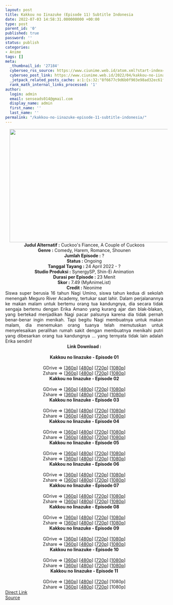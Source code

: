 ```yaml
---
layout: post
title: Kakkou no Iinazuke (Episode 11) Subtitle Indonesia
date: 2022-07-03 14:58:31.000000000 +00:00
type: post
parent_id: '0'
published: true
password: ''
status: publish
categories:
- Anime
tags: []
meta:
  _thumbnail_id: '27184'
  cyberseo_rss_source: https://www.ciunime.web.id/atom.xml?start-index=1
  cyberseo_post_link: https://www.ciunime.web.id/2022/04/kakkou-no-iinazuke-subtitle-indonesia.html
  _jetpack_related_posts_cache: a:1:{s:32:"8f6677c9d6b0f903e98ad32ec61f8deb";a:2:{s:7:"expires";i:1657371088;s:7:"payload";a:3:{i:0;a:1:{s:2:"id";i:27169;}i:1;a:1:{s:2:"id";i:27167;}i:2;a:1:{s:2:"id";i:27208;}}}}
  rank_math_internal_links_processed: '1'
author:
  login: admin
  email: senseads014@gmail.com
  display_name: admin
  first_name: ''
  last_name: ''
permalink: "/kakkou-no-iinazuke-episode-11-subtitle-indonesia/"
---
```

<div class="separator" style="clear: both; text-align: center;"><a href="https://blogger.googleusercontent.com/img/b/R29vZ2xl/AVvXsEgoSahSScPcsweUyPzSQM96ybZgeZLey1gn5H4HOvNPZ0WyZCkjKAJCaSyh3vp5uHLwCuGYw0i0baie4usILOGjD5R_wXKL-z9mrKg4qOU9hGn24q5cvhiSKcIYShbBH9PMoin-FTbzO3PEp2YlSzoGBBTfi1Zac7Q7_xVbHAHA4mxH3ur6k_Bnbs1G/s1280/Kakkou%20no%20Iinazuke.jpg" style="margin-left: 1em; margin-right: 1em;"><img border="0" data-original-height="720" data-original-width="1280" height="360" src="{{ site.baseurl }}/assets/2022/07/Kakkou%20no%20Iinazuke.jpg" width="640" /></a></div>
<div class="separator" style="clear: both; text-align: center;"></div>
<div style="text-align: center;"><b>Judul</b><b><b> Alternatif</b> :</b> Cuckoo's Fiancee,&nbsp;A Couple of Cuckoos</div>
<div style="text-align: center;"><b><b>Genre :</b></b> Comedy, Harem, Romance, Shounen</div>
<div style="text-align: center;"><b>Jumlah Episode :</b> ?<br /><b>Status :&nbsp;</b>Ongoing<br /><b>Tanggal Tayang :</b> 24 April&nbsp;2022 - ?<br /><b>Studio Produksi :</b>&nbsp;SynergySP, Shin-Ei Animation<br /><b>Durasi per Episode :</b> 23 Menit</div>
<div style="text-align: center;"><b>Skor :</b> 7.49 (MyAnimeList)</div>
<div style="text-align: center;"><b>Credit :</b>&nbsp;Neonime</div>
<div style="text-align: center;"></div>
<div style="text-align: justify;">Siswa super berusia 16 tahun Nagi Umino, siswa tahun kedua di sekolah menengah Meguro River Academy, tertukar saat lahir. Dalam perjalanannya ke makan malam untuk bertemu orang tua kandungnya, dia secara tidak sengaja bertemu dengan Erika Amano yang kurang ajar dan blak-blakan, yang bertekad menjadikan Nagi pacar palsunya karena dia tidak pernah benar-benar ingin menikah. Tapi begitu Nagi membuatnya untuk makan malam, dia menemukan orang tuanya telah memutuskan untuk menyelesaikan peralihan rumah sakit dengan membuatnya menikahi putri yang dibesarkan orang tua kandungnya ... yang ternyata tidak lain adalah Erika sendiri!</div>
<div style="text-align: justify;"></div>
<div style="text-align: justify;"></div>
<div style="text-align: center;">
<div style="text-align: center;">
<div style="text-align: left;">
<div style="text-align: center;"><b>Link Download :</b></div>
<div style="text-align: center;"><b><br /></b></div>
<div style="text-align: center;"><span style="text-align: left;"><b>Kakkou no Iinazuke&nbsp;</b></span><b>- Episode 01</b></div>
<div style="text-align: center;"><b><br /></b></div>
<div style="text-align: center;">GDrive =&gt; [<a href="http://www.solidfiles.com/v/GWMnm3j5vN2xP" target="_blank" rel="noopener">360p</a>] [<a href="https://acefile.co/f/73863825/neonime_kakkou-01-480p-zip" target="_blank" rel="noopener">480p</a>] [<a href="https://acefile.co/f/73863993/neonime_kakkou-01-720p-zip" target="_blank" rel="noopener">720p</a>] [<a href="https://acefile.co/f/73864265/neonime_kakkou-01-1080p-zip" target="_blank" rel="noopener">1080p</a>]</div>
<div style="text-align: center;">Zshare =&gt; [<a href="https://www96.zippyshare.com/v/PWbYnhH1/file.html" target="_blank" rel="noopener">360p</a>] [<a href="https://www103.zippyshare.com/v/M1P9Z4C9/file.html" target="_blank" rel="noopener">480p</a>] [<a href="https://www2.zippyshare.com/v/XIRXhmVs/file.html" target="_blank" rel="noopener">720p</a>] [<a href="https://www97.zippyshare.com/v/hnNUwpRY/file.html" target="_blank" rel="noopener">1080p</a>]</div>
<div style="text-align: center;"></div>
<div style="text-align: center;">
<div><span style="text-align: left;"><b>Kakkou no Iinazuke&nbsp;</b></span><b>- Episode 02</b></div>
<div><b><br /></b></div>
<div>GDrive =&gt; [<a href="http://www.solidfiles.com/v/8ZjMkyNXL2jG4" target="_blank" rel="noopener">360p</a>] [<a href="https://acefile.co/f/73864618/neonime_kakkou-02-480p-zip" target="_blank" rel="noopener">480p</a>] [<a href="https://acefile.co/f/73864765/neonime_kakkou-02-720p-zip" target="_blank" rel="noopener">720p</a>] [<a href="https://acefile.co/f/73865047/neonime_kakkou-02-1080p-zip" target="_blank" rel="noopener">1080p</a>]</div>
<div>Zshare =&gt; [<a href="https://www20.zippyshare.com/v/pKYo2mZk/file.html" target="_blank" rel="noopener">360p</a>] [<a href="https://www113.zippyshare.com/v/MFopLyTQ/file.html" target="_blank" rel="noopener">480p</a>] [<a href="https://www66.zippyshare.com/v/Cz3r46VR/file.html" target="_blank" rel="noopener">720p</a>] [<a href="https://www98.zippyshare.com/v/vTkHqJfv/file.html" target="_blank" rel="noopener">1080p</a>]</div>
<div></div>
<div>
<div><span style="text-align: left;"><b>Kakkou no Iinazuke&nbsp;</b></span><b>- Episode 03</b></div>
<div><b><br /></b></div>
<div>GDrive =&gt; [<a href="http://www.solidfiles.com/v/W8PnBnL2QgGjP" target="_blank" rel="noopener">360p</a>] [<a href="https://acefile.co/f/74310832/neonime_kakkou-03-480p-zip" target="_blank" rel="noopener">480p</a>] [<a href="https://acefile.co/f/74310966/neonime_kakkou-03-720p-zip" target="_blank" rel="noopener">720p</a>] [<a href="https://acefile.co/f/74311322/neonime_kakkou-03-1080p-zip" target="_blank" rel="noopener">1080p</a>]</div>
<div>Zshare =&gt; [<a href="https://www98.zippyshare.com/v/l4QjVYDg/file.html" target="_blank" rel="noopener">360p</a>] [<a href="https://www80.zippyshare.com/v/dagUpwMJ/file.html" target="_blank" rel="noopener">480p</a>] [<a href="https://www19.zippyshare.com/v/r6vTS8C7/file.html" target="_blank" rel="noopener">720p</a>] [<a href="https://www15.zippyshare.com/v/Jdc0RR00/file.html" target="_blank" rel="noopener">1080p</a>]</div>
</div>
<div></div>
<div>
<div><span style="text-align: left;"><b>Kakkou no Iinazuke&nbsp;</b></span><b>- Episode 04</b></div>
<div><b><br /></b></div>
<div>GDrive =&gt; [<a href="https://www.mp4upload.com/d372kgl50z74" target="_blank" rel="noopener">360p</a>] [<a href="https://acefile.co/f/74814352/neonime_perjodohan_gaje_-_04-480p-zip" target="_blank" rel="noopener">480p</a>] [<a href="https://acefile.co/f/74814515/neonime_perjodohan_gaje_-_04-720p-zip" target="_blank" rel="noopener">720p</a>] [<a href="https://acefile.co/f/74814739/neonime_perjodohan_gaje_-_04-1080p-zip" target="_blank" rel="noopener">1080p</a>]</div>
<div>Zshare =&gt; [<a href="https://www116.zippyshare.com/v/Yc0TVcbs/file.html" target="_blank" rel="noopener">360p</a>] [<a href="https://www119.zippyshare.com/v/Y6oh56oe/file.html" target="_blank" rel="noopener">480p</a>] [<a href="https://www86.zippyshare.com/v/ecUvVJAQ/file.html" target="_blank" rel="noopener">720p</a>] [<a href="https://www4.zippyshare.com/v/V83xvxoF/file.html" target="_blank" rel="noopener">1080p</a>]</div>
</div>
<div></div>
<div>
<div><span style="text-align: left;"><b>Kakkou no Iinazuke&nbsp;</b></span><b>- Episode 05</b></div>
<div><b><br /></b></div>
<div>GDrive =&gt; [<a href="https://www.mp4upload.com/cgi5q706mfnh" target="_blank" rel="noopener">360p</a>] [<a href="https://acefile.co/f/75292880/neonime_perjodohan_gaje_-_05-480p-zip" target="_blank" rel="noopener">480p</a>] [<a href="https://acefile.co/f/75293021/neonime_perjodohan_gaje_-_05-720p-zip" target="_blank" rel="noopener">720p</a>] [<a href="https://acefile.co/f/75293228/neonime_perjodohan_gaje_-_05-1080p-zip" target="_blank" rel="noopener">1080p</a>]</div>
<div>Zshare =&gt; [<a href="https://www14.zippyshare.com/v/YGb1z82u/file.html" target="_blank" rel="noopener">360p</a>] [<a href="https://www37.zippyshare.com/v/qsaEDBNy/file.html" target="_blank" rel="noopener">480p</a>] [<a href="https://www119.zippyshare.com/v/MX4YUs5D/file.html" target="_blank" rel="noopener">720p</a>] [<a href="https://www25.zippyshare.com/v/HOqf2QSP/file.html" target="_blank" rel="noopener">1080p</a>]</div>
</div>
<div></div>
<div>
<div><span style="text-align: left;"><b>Kakkou no Iinazuke&nbsp;</b></span><b>- Episode 06</b></div>
<div><b><br /></b></div>
<div>GDrive =&gt; [<a href="http://www.solidfiles.com/v/RPBdpaRG623pK" target="_blank" rel="noopener">360p</a>] [<a href="https://acefile.co/f/76667100/neonime_kakkou-06-480p-zip" target="_blank" rel="noopener">480p</a>] [<a href="https://acefile.co/f/76667545/neonime_kakkou-06-720p-zip" target="_blank" rel="noopener">720p</a>] [<a href="https://acefile.co/f/76668066/neonime_kakkou-06-1080p-zip" target="_blank" rel="noopener">1080p</a>]</div>
<div>Zshare =&gt; [<a href="https://www49.zippyshare.com/v/7JFjE911/file.html" target="_blank" rel="noopener">360p</a>] [<a href="https://www35.zippyshare.com/v/SJQfqEZM/file.html" target="_blank" rel="noopener">480p</a>] [<a href="https://www47.zippyshare.com/v/MqdCwRg1/file.html" target="_blank" rel="noopener">720p</a>] [<a href="https://www116.zippyshare.com/v/i8deoaW6/file.html" target="_blank" rel="noopener">1080p</a>]</div>
</div>
<div></div>
<div>
<div><span style="text-align: left;"><b>Kakkou no Iinazuke&nbsp;</b></span><b>- Episode 07</b></div>
<div><b><br /></b></div>
<div>GDrive =&gt; [<a href="http://www.solidfiles.com/v/RPByeAgkzj43e" target="_blank" rel="noopener">360p</a>] [<a href="https://acefile.co/f/76668618/neonime_kakkou-07-480p-zip" target="_blank" rel="noopener">480p</a>] [<a href="https://acefile.co/f/76669025/neonime_kakkou-07-720p-zip" target="_blank" rel="noopener">720p</a>] [<a href="https://acefile.co/f/76678424/neonime_kakkou-07-1080p-zip" target="_blank" rel="noopener">1080p</a>]</div>
<div>Zshare =&gt; [<a href="https://www93.zippyshare.com/v/u2n3y174/file.html" target="_blank" rel="noopener">360p</a>] [<a href="https://www92.zippyshare.com/v/rc5X8hxv/file.html" target="_blank" rel="noopener">480p</a>] [<a href="https://www101.zippyshare.com/v/KACBhich/file.html" target="_blank" rel="noopener">720p</a>] [<a href="https://www27.zippyshare.com/v/6ofThgMR/file.html" target="_blank" rel="noopener">1080p</a>]</div>
</div>
<div></div>
<div>
<div><span style="text-align: left;"><b>Kakkou no Iinazuke&nbsp;</b></span><b>- Episode 08</b></div>
<div><b><br /></b></div>
<div>GDrive =&gt; [<a href="http://www.solidfiles.com/v/DVY2GpnD4MB7X" target="_blank" rel="noopener">360p</a>] [<a href="https://acefile.co/f/76830217/neonime_kakkou-08-480p-zip" target="_blank" rel="noopener">480p</a>] [<a href="https://acefile.co/f/76831016/neonime_kakkou-08-720p-zip" target="_blank" rel="noopener">720p</a>] [<a href="https://acefile.co/f/76831447/neonime_kakkou-08-1080p-zip" target="_blank" rel="noopener">1080p</a>]</div>
<div>Zshare =&gt; [<a href="https://www100.zippyshare.com/v/Jdny8ny8/file.html" target="_blank" rel="noopener">360p</a>] [<a href="https://www109.zippyshare.com/v/bDF2e7u8/file.html" target="_blank" rel="noopener">480p</a>] [<a href="https://www33.zippyshare.com/v/5mrbbSc2/file.html" target="_blank" rel="noopener">720p</a>] [<a href="https://www11.zippyshare.com/v/oxgwQkh4/file.html" target="_blank" rel="noopener">1080p</a>]</div>
</div>
<div></div>
<div>
<div><span style="text-align: left;"><b>Kakkou no Iinazuke&nbsp;</b></span><b>- Episode 09</b></div>
<div><b><br /></b></div>
<div>GDrive =&gt; [<a href="http://www.solidfiles.com/v/PkMk7vXeXZ4ry" target="_blank" rel="noopener">360p</a>] [<a href="https://acefile.co/f/77340706/neonime_kakkouh-09-480p-zip" target="_blank" rel="noopener">480p</a>] [<a href="https://acefile.co/f/77340968/neonime_kakkouh-09-720p-zip" target="_blank" rel="noopener">720p</a>] [<a href="https://acefile.co/f/77341324/neonime_kakkouh-09-1080p-zip" target="_blank" rel="noopener">1080p</a>]</div>
<div>Zshare =&gt; [<a href="https://www78.zippyshare.com/v/F9l7lSZD/file.html" target="_blank" rel="noopener">360p</a>] [<a href="https://www71.zippyshare.com/v/DfRsKeH8/file.html" target="_blank" rel="noopener">480p</a>] [<a href="https://www67.zippyshare.com/v/HT3cXQJ1/file.html" target="_blank" rel="noopener">720p</a>] [<a href="https://www10.zippyshare.com/v/eYE1oEvC/file.html" target="_blank" rel="noopener">1080p</a>]</div>
</div>
<div></div>
<div>
<div><span style="text-align: left;"><b>Kakkou no Iinazuke&nbsp;</b></span><b>- Episode 10</b></div>
<div><b><br /></b></div>
<div>GDrive =&gt; [<a href="http://www.solidfiles.com/v/jYexq3Y8e7zXg" target="_blank" rel="noopener">360p</a>] [<a href="https://acefile.co/f/77901588/neonime_kakkou-10-480p-zip" target="_blank" rel="noopener">480p</a>] [<a href="https://acefile.co/f/77901591/neonime_kakkou-10-720p-zip" target="_blank" rel="noopener">720p</a>] [<a href="https://acefile.co/f/77901596/neonime_kakkou-10-1080p-zip" target="_blank" rel="noopener">1080p</a>]</div>
<div>Zshare =&gt; [<a href="https://www61.zippyshare.com/v/aunkM0L4/file.html" target="_blank" rel="noopener">360p</a>] [<a href="https://www16.zippyshare.com/v/59H5Ii3d/file.html" target="_blank" rel="noopener">480p</a>] [<a href="https://www42.zippyshare.com/v/FxuhKlR4/file.html" target="_blank" rel="noopener">720p</a>] [<a href="https://www118.zippyshare.com/v/WPpqCCE1/file.html" target="_blank" rel="noopener">1080p</a>]</div>
</div>
<div></div>
<div>
<div><span style="text-align: left;"><b>Kakkou no Iinazuke&nbsp;</b></span><b>- Episode 11</b></div>
<div><b><br /></b></div>
<div>GDrive =&gt; [<a href="http://www.solidfiles.com/v/x53eKZD65Y7K7" target="_blank" rel="noopener">360p</a>] [<a href="http://www.solidfiles.com/v/PkrxA4W28BYkq" target="_blank" rel="noopener">480p</a>] [<a href="http://www.solidfiles.com/v/MMBx22RWLAdNX" target="_blank" rel="noopener">720p</a>] [1080p]</div>
<div>Zshare =&gt; [<a href="https://www53.zippyshare.com/v/Oz0Tl4jw/file.html" target="_blank" rel="noopener">360p</a>] [<a href="https://www53.zippyshare.com/v/etstDDov/file.html" target="_blank" rel="noopener">480p</a>] [<a href="https://www53.zippyshare.com/v/mUNcwilO/file.html" target="_blank" rel="noopener">720p</a>] [1080p]</div>
</div>
</div>
</div>
</div>
</div>
<link rel="stylesheet" href="https://cdnjs.cloudflare.com/ajax/libs/font-awesome/4.7.0/css/font-awesome.min.css" />
<div class="divbtn"> <a href="https://handymansurrender.com/fihup8buzv?key=94550f7ce39444073321dde3b8782f97" class="btn"><i class="fa fa-download"></i> Direct Link</a> <br /><a href="https://www.ciunime.web.id/2022/04/kakkou-no-iinazuke-subtitle-indonesia.html">Source</a> </div>
